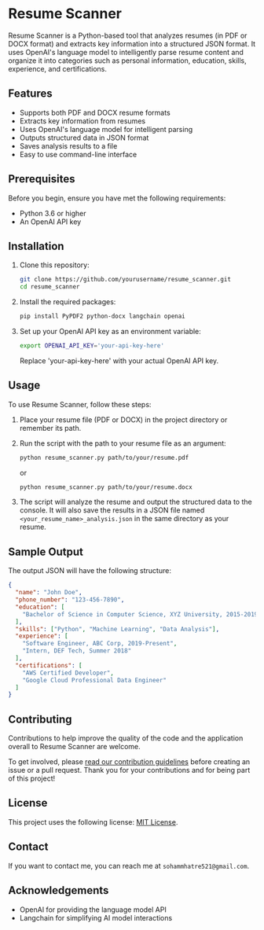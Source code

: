 # Resume Scanner

Resume Scanner is a Python-based tool that analyzes resumes (in PDF or DOCX format) and extracts key information into a structured JSON format. It uses OpenAI's language model to intelligently parse resume content and organize it into categories such as personal information, education, skills, experience, and certifications.

## Features

- Supports both PDF and DOCX resume formats
- Extracts key information from resumes
- Uses OpenAI's language model for intelligent parsing
- Outputs structured data in JSON format
- Saves analysis results to a file
- Easy to use command-line interface

## Prerequisites

Before you begin, ensure you have met the following requirements:

- Python 3.6 or higher
- An OpenAI API key

## Installation

1. Clone this repository:

   ```bash
   git clone https://github.com/yourusername/resume_scanner.git
   cd resume_scanner
   ```

2. Install the required packages:

   ```bash
   pip install PyPDF2 python-docx langchain openai
   ```

3. Set up your OpenAI API key as an environment variable:
   ```bash
   export OPENAI_API_KEY='your-api-key-here'
   ```
   Replace 'your-api-key-here' with your actual OpenAI API key.

## Usage

To use Resume Scanner, follow these steps:

1. Place your resume file (PDF or DOCX) in the project directory or remember its path.

2. Run the script with the path to your resume file as an argument:

   ```bash
   python resume_scanner.py path/to/your/resume.pdf
   ```

   or

   ```bash
   python resume_scanner.py path/to/your/resume.docx
   ```

3. The script will analyze the resume and output the structured data to the console. It will also save the results in a JSON file named `<your_resume_name>_analysis.json` in the same directory as your resume.

## Sample Output

The output JSON will have the following structure:

```json
{
  "name": "John Doe",
  "phone_number": "123-456-7890",
  "education": [
    "Bachelor of Science in Computer Science, XYZ University, 2015-2019"
  ],
  "skills": ["Python", "Machine Learning", "Data Analysis"],
  "experience": [
    "Software Engineer, ABC Corp, 2019-Present",
    "Intern, DEF Tech, Summer 2018"
  ],
  "certifications": [
    "AWS Certified Developer",
    "Google Cloud Professional Data Engineer"
  ]
}
```

## Contributing

Contributions to help improve the quality of the code and the application overall to Resume Scanner are welcome.

To get involved, please [read our contribution guidelines](CONTRIBUTING.md) before creating an issue or a pull request. Thank you for your contributions and for being part of this project!

## License

This project uses the following license: [MIT License](https://opensource.org/licenses/MIT).

## Contact

If you want to contact me, you can reach me at `sohammhatre521@gmail.com`.

## Acknowledgements

- OpenAI for providing the language model API
- Langchain for simplifying AI model interactions
